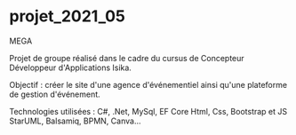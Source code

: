 # projet_2021_05
MEGA

Projet de groupe réalisé dans le cadre du cursus de Concepteur Développeur d'Applications Isika.

Objectif : créer le site d'une agence d'événementiel ainsi qu'une plateforme de gestion d'événement.

Technologies utilisées : 
C#, .Net, MySql, EF Core
Html, Css, Bootstrap et JS
StarUML, Balsamiq, BPMN, Canva...


